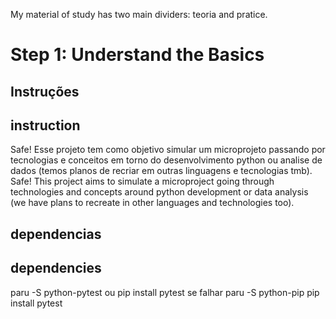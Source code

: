 My material of study has two main dividers: teoria and pratice.

# Step 1: Understand the Basics

## Instruções
## instruction
Safe! Esse projeto tem como objetivo simular um microprojeto passando por tecnologias e conceitos em torno do desenvolvimento python ou analise de dados (temos planos de recriar em outras linguagens e tecnologias tmb).
Safe! This project aims to simulate a microproject going through technologies and concepts around python development or data analysis (we have plans to recreate in other languages ​​and technologies too).



## dependencias
## dependencies
paru -S python-pytest
ou
pip install pytest
se falhar
paru -S python-pip
pip install pytest

###
 